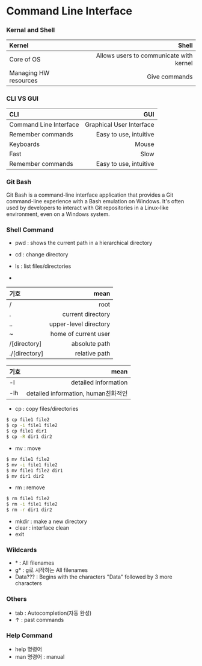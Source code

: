 <!--# My Project Plan (Level 1 Heading)
 ***Note:*** This document is written merely as an illustrative example, and does not provide
 any working guide to an actual project.
 
### Proposal (Level 3 Heading)
---
 I am planning to make a computer vision software that detects objects in images.
 In order to build it, I will use opencv, deep learning libraries, such as [TensorFlow](https://www.tensorflow.org/?hl=ko)
or [PyTorch](https://pytorch.org/), and other open source softwares.
 
 For example, the objects in the following images were detected using [mmdetection](https://github.com/open-mmlab/mmdetection):

![example](https://user-images.githubusercontent.com/12907710/137271636-56ba1cd2-b110-4812-8221-b4c120320aa9.png)

---

### Dependencies (Level 3 Heading)
  - python
  - opencv-python
  - tensorflow
  - openmmlab
  - package manager

 ### Installation (Level 3 Heading)
  In a bash terminal, run the following commands *(Do NOT actually run these commands in
  your computer)*:
 ```sh
$ sudo apt update 
$ conda create -n cv_detection 
$ conda activate cv_detection 
$ python --version 
$ python example.py
 ```
-->
# Command Line Interface
### Kernal and Shell
| **Kernel**   | **Shell**  | 
| :----- | ----: | 
| Core of OS  | Allows users to communicate with kernel | 
| Managing HW resources  | Give commands  | 

### CLI VS GUI

| **CLI**   | **GUI**  | 
| :----- | ----: |
| Command Line Interface | Graphical User Interface |
| Remember commands | Easy to use, intuitive |
| Keyboards | Mouse |
| Fast | Slow |
| Remember commands | Easy to use, intuitive |

### Git Bash
 Git Bash is a command-line interface application that provides a Git command-line experience with a Bash emulation on Windows. It's often used by developers to interact with Git repositories in a Linux-like environment, even on a Windows system.
 
### Shell Command
  - pwd : shows the current path in a hierarchical directory
   
  - cd : change directory
  - ls : list files/directories
  - 
| 기호 | mean  | 
| :----- | ----: |
| / | root |
| . | current directory |
| .. | upper-level directory |
| ~ | home of current user |  
| /[directory] | absolute path |  
| ./[directory] | relative path | 

| 기호 | mean  | 
| :----- | ----: |
| -l | detailed information |
| -lh | detailed information, human친화적인 |

  - cp : copy files/directories
 ```sh
$ cp file1 file2 
$ cp -i file1 file2
$ cp file1 dir1
$ cp -R dir1 dir2
 ```  
  - mv : move
 ```sh
$ mv file1 file2
$ mv -i file1 file2
$ mv file1 file2 dir1
$ mv dir1 dir2
 ``` 
  - rm : remove
 ```sh
$ rm file1 file2
$ rm -i file1 file2
$ rm -r dir1 dir2
 ```
  - mkdir : make a new directory
  - clear : interface clean
  - exit

### Wildcards
  - \* : All filenames
  - g* : g로 시작하는 All filenames
  - Data??? : Begins with the characters "Data" followed by 3 more characters
### Others
  - tab : Autocompletion(자동 완성)
  - ↑ : past commands

### Help Command
  - help 명령어
  - man 명령어 : manual
